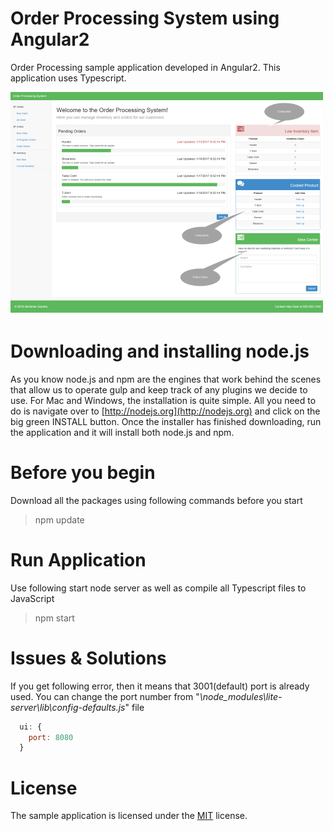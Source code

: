 # Order Processing System using Angular2
Order Processing sample application developed in Angular2. This application uses Typescript.

![Screenshot](/.github/screenshot.png)

# Downloading and installing node.js
As you know node.js and npm are the engines that work behind the scenes that allow us to operate gulp and keep track of any plugins we decide to use. For Mac and Windows, the installation is quite simple. All you need to do is navigate over to [http://nodejs.org](http://nodejs.org) and click on the big green INSTALL button. Once the installer has finished downloading, run the application and it will install both node.js and npm.

# Before you begin
Download all the packages using following commands before you start
>npm update

# Run Application
Use following start node server as well as compile all Typescript files to JavaScript
>npm start

# Issues & Solutions
If you get following error, then it means that 3001(default) port is already used. You can change the port number from "_\node_modules\lite-server\lib\config-defaults.js_" file

```javascript
  ui: {
    port: 8080
  }
```

# License
The sample application is licensed under the [MIT](https://opensource.org/licenses/MIT) license.
